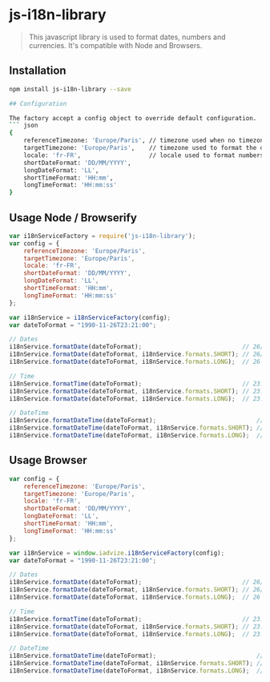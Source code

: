 # js-i18n-library

> This javascript library is used to format dates, numbers and currencies. It's compatible with Node and Browsers.

## Installation
``` sh
npm install js-i18n-library --save

## Configuration

The factory accept a config object to override default configuration.
``` json
{
    referenceTimezone: 'Europe/Paris', // timezone used when no timezone is defined on the date to parse 
    targetTimezone: 'Europe/Paris',    // timezone used to format the date
    locale: 'fr-FR',                   // locale used to format numbers, currencies and long date format
    shortDateFormat: 'DD/MM/YYYY',
    longDateFormat: 'LL',
    shortTimeFormat: 'HH:mm',
    longTimeFormat: 'HH:mm:ss'
}
```

## Usage Node / Browserify
``` javascript
var i18nServiceFactory = require('js-i18n-library');
var config = {
    referenceTimezone: 'Europe/Paris',
    targetTimezone: 'Europe/Paris',
    locale: 'fr-FR',
    shortDateFormat: 'DD/MM/YYYY',
    longDateFormat: 'LL',
    shortTimeFormat: 'HH:mm',
    longTimeFormat: 'HH:mm:ss'
};

var i18nService = i18nServiceFactory(config);
var dateToFormat = "1990-11-26T23:21:00";

// Dates
i18nService.formatDate(dateToFormat);                            // 26/11/1990
i18nService.formatDate(dateToFormat, i18nService.formats.SHORT); // 26/11/1990
i18nService.formatDate(dateToFormat, i18nService.formats.LONG);  // 26 novembre 1990

// Time
i18nService.formatTime(dateToFormat);                            // 23:21
i18nService.formatDate(dateToFormat, i18nService.formats.SHORT); // 23:21
i18nService.formatDate(dateToFormat, i18nService.formats.LONG);  // 23:21:00

// DateTime
i18nService.formatDateTime(dateToFormat);                            // 26/11/1990 23:21
i18nService.formatDateTime(dateToFormat, i18nService.formats.SHORT); // 26/11/1990 23:21
i18nService.formatDateTime(dateToFormat, i18nService.formats.LONG);  // 26 novembre 1990 23:21:00
```

## Usage Browser
``` javascript
var config = {
    referenceTimezone: 'Europe/Paris',
    targetTimezone: 'Europe/Paris',
    locale: 'fr-FR',
    shortDateFormat: 'DD/MM/YYYY',
    longDateFormat: 'LL',
    shortTimeFormat: 'HH:mm',
    longTimeFormat: 'HH:mm:ss'
};

var i18nService = window.iadvize.i18nServiceFactory(config);
var dateToFormat = "1990-11-26T23:21:00";

// Dates
i18nService.formatDate(dateToFormat);                            // 26/11/1990
i18nService.formatDate(dateToFormat, i18nService.formats.SHORT); // 26/11/1990
i18nService.formatDate(dateToFormat, i18nService.formats.LONG);  // 26 novembre 1990

// Time
i18nService.formatTime(dateToFormat);                            // 23:21
i18nService.formatDate(dateToFormat, i18nService.formats.SHORT); // 23:21
i18nService.formatDate(dateToFormat, i18nService.formats.LONG);  // 23:21:00

// DateTime
i18nService.formatDateTime(dateToFormat);                            // 26/11/1990 23:21
i18nService.formatDateTime(dateToFormat, i18nService.formats.SHORT); // 26/11/1990 23:21
i18nService.formatDateTime(dateToFormat, i18nService.formats.LONG);  // 26 novembre 1990 23:21:00
```